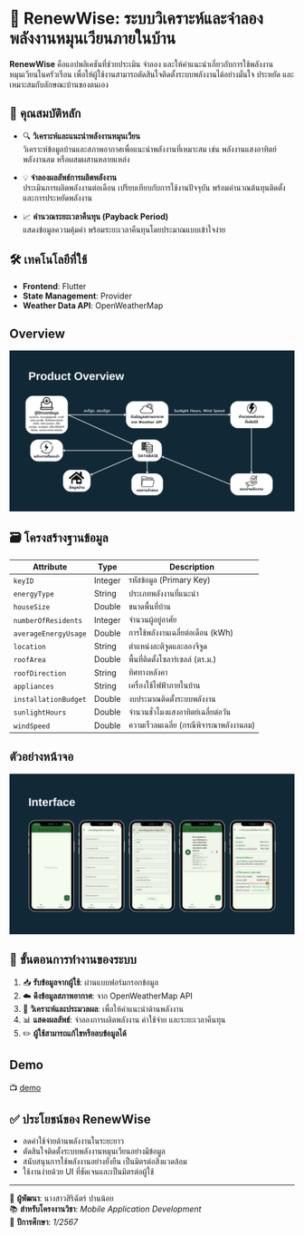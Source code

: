 # 🌿 RenewWise: ระบบวิเคราะห์และจำลองพลังงานหมุนเวียนภายในบ้าน

**RenewWise** คือแอปพลิเคชันที่ช่วยประเมิน จำลอง และให้คำแนะนำเกี่ยวกับการใช้พลังงานหมุนเวียนในครัวเรือน เพื่อให้ผู้ใช้งานสามารถตัดสินใจติดตั้งระบบพลังงานได้อย่างมั่นใจ ประหยัด และเหมาะสมกับลักษณะบ้านของตนเอง

## 📌 คุณสมบัติหลัก

- 🔍 **วิเคราะห์และแนะนำพลังงานหมุนเวียน**  
  วิเคราะห์ข้อมูลบ้านและสภาพอากาศเพื่อแนะนำพลังงานที่เหมาะสม เช่น พลังงานแสงอาทิตย์ พลังงานลม หรือผสมผสานหลายแหล่ง

- 💡 **จำลองผลลัพธ์การผลิตพลังงาน**  
  ประเมินการผลิตพลังงานต่อเดือน เปรียบเทียบกับการใช้งานปัจจุบัน พร้อมคำนวณต้นทุนติดตั้งและการประหยัดพลังงาน

- 📈 **คำนวณระยะเวลาคืนทุน (Payback Period)**  
  แสดงข้อมูลความคุ้มค่า พร้อมระยะเวลาคืนทุนโดยประมาณแบบเข้าใจง่าย

## 🛠️ เทคโนโลยีที่ใช้

- **Frontend**: Flutter  
- **State Management**: Provider  
- **Weather Data API**: OpenWeatherMap

##  Overview
![product_overview](assets/4.png)

## 🗃️ โครงสร้างฐานข้อมูล

| Attribute | Type | Description |
|----------|------|-------------|
| `keyID` | Integer | รหัสข้อมูล (Primary Key) |
| `energyType` | String | ประเภทพลังงานที่แนะนำ |
| `houseSize` | Double | ขนาดพื้นที่บ้าน |
| `numberOfResidents` | Integer | จำนวนผู้อยู่อาศัย |
| `averageEnergyUsage` | Double | การใช้พลังงานเฉลี่ยต่อเดือน (kWh) |
| `location` | String | ตำแหน่งละติจูดและลองจิจูด |
| `roofArea` | Double | พื้นที่ติดตั้งโซลาร์เซลล์ (ตร.ม.) |
| `roofDirection` | String | ทิศทางหลังคา |
| `appliances` | String | เครื่องใช้ไฟฟ้าภายในบ้าน |
| `installationBudget` | Double | งบประมาณติดตั้งระบบพลังงาน |
| `sunlightHours` | Double | จำนวนชั่วโมงแสงอาทิตย์เฉลี่ยต่อวัน |
| `windSpeed` | Double | ความเร็วลมเฉลี่ย (กรณีพิจารณาพลังงานลม) |

## ตัวอย่างหน้าจอ
![product_inteface](assets/5.png)

## 🔄 ขั้นตอนการทำงานของระบบ

1. 📥 **รับข้อมูลจากผู้ใช้**: ผ่านแบบฟอร์มกรอกข้อมูล
2. ☁️ **ดึงข้อมูลสภาพอากาศ**: จาก OpenWeatherMap API
3. 🧠 **วิเคราะห์และประมวลผล**: เพื่อให้คำแนะนำด้านพลังงาน
4. 📊 **แสดงผลลัพธ์**: จำลองการผลิตพลังงาน ค่าใช้จ่าย และระยะเวลาคืนทุน
5. ✏️ **ผู้ใช้สามารถแก้ไขหรือลบข้อมูลได้**

## Demo
📺 [demo](https://youtu.be/Fo7mX6AQrXs)

## ✅ ประโยชน์ของ RenewWise

- ลดค่าใช้จ่ายด้านพลังงานในระยะยาว  
- ตัดสินใจติดตั้งระบบพลังงานหมุนเวียนอย่างมีข้อมูล  
- สนับสนุนการใช้พลังงานอย่างยั่งยืน เป็นมิตรต่อสิ่งแวดล้อม  
- ใช้งานง่ายด้วย UI ที่ชัดเจนและเป็นมิตรต่อผู้ใช้

---

📌 **ผู้พัฒนา**: นางสาวสิริฉัตร์ ปานน้อย  
📚 **สำหรับโครงงานวิชา**: *Mobile Application Development*  
📅 **ปีการศึกษา**: *1/2567*


